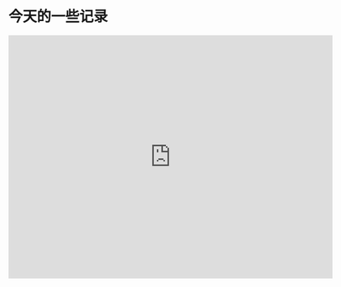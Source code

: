 # 今天的一些记录

<iframe src="https://player.bilibili.com/player.html?aid=719835565&bvid=BV1Wt421E7HH&cid=355445489&page=23" scrolling="no" border="0" frameborder="no" framespacing="0" allowfullscreen="true" width="640" height="480"></iframe>